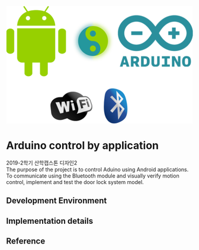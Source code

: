 ![Alt text](/image/arduino-using-android-app.png)

Arduino control by application
==============================
2019-2학기 산학캡스톤 디자인2   
The purpose of the project is to control Aduino using Android applications. To communicate using the Bluetooth module and visually verify motion control, implement and test the door lock system model.

Development Environment
-----------------------

Implementation details
----------------------

Reference
---------
